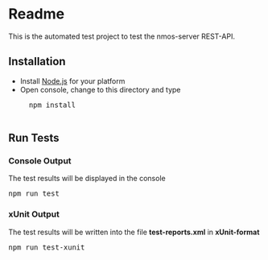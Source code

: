 # Readme

This is the automated test project to test the nmos-server REST-API.

## Installation

* Install [Node.js](http://nodejs.org/) for your platform
* Open console, change to this directory and type
    <pre>
    npm install
    </pre>

## Run Tests

### Console Output
The test results will be displayed in the console
<pre>
npm run test
</pre>

### xUnit Output
The test results will be written into the file **test-reports.xml** in **xUnit-format**
<pre>
npm run test-xunit
</pre>


